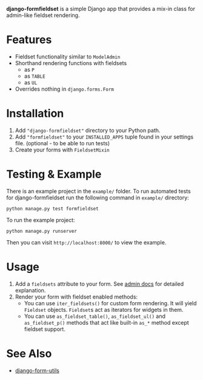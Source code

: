 **django-formfieldset** is a simple Django app that provides a mix-in class
for admin-like fieldset rendering.


Features
========

 * Fieldset functionality similar to `ModelAdmin`
 * Shorthand rendering functions with fieldsets
   * as `P`
   * as `TABLE`
   * as `UL`
 * Overrides nothing in `django.forms.Form`


Installation
============

 1. Add `"django-formfieldset"` directory to your Python path.
 2. Add `"formfieldset"` to your `INSTALLED_APPS` tuple
    found in your settings file. (optional - to be able to run tests)
 3. Create your forms with `FieldsetMixin`


Testing & Example
=================
There is an example project in the `example/` folder. To run automated tests
for django-formfieldset run the following command in `example/` directory:

    python manage.py test formfieldset

To run the example project:

    python manage.py runserver

Then you can visit `http://localhost:8000/` to view the example.

Usage
=====

 1. Add a `fieldsets` attribute to your form. See [admin docs][ref1] for
    detailed explanation.
 2. Render your form with fieldset enabled methods:
    * You can use `iter_fieldsets()` for custom form rendering. It will yield
      `Fieldset` objects. `Fieldset`s act as iterators for widgets in them.
    * You can use `as_fieldset_table()`, `as_fieldset_ul()` and
      `as_fieldset_p()` methods that act like built-in `as_*` method except
      fieldset support.


  [ref1]: http://docs.djangoproject.com/en/dev/ref/contrib/admin/#fieldsets

See Also
========

 * [django-form-utils](http://launchpad.net/django-form-utils)
